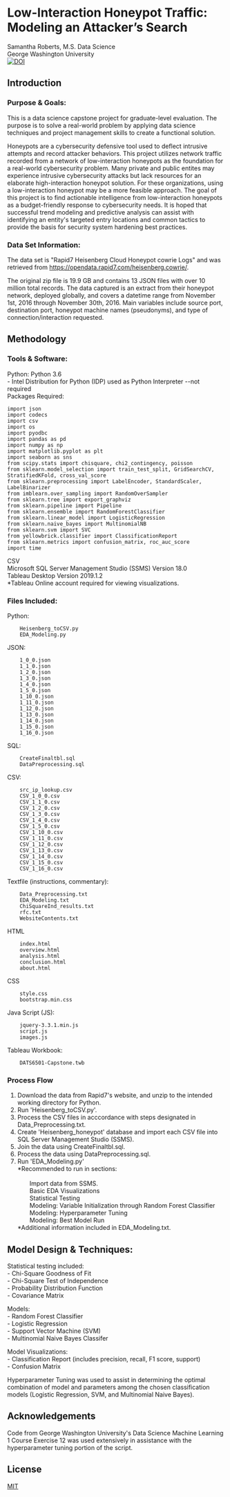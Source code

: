# Low-Interaction Honeypot Traffic: Modeling an Attacker’s Search
Samantha Roberts, M.S. Data Science <br/>
George Washington University <br/>
[![DOI](https://zenodo.org/badge/179867123.svg)](https://zenodo.org/badge/latestdoi/179867123)

## Introduction

### Purpose & Goals:

This is a data science capstone project for graduate-level evaluation.  The purpose is to solve a real-world problem by applying data science techniques and project management skills to create a functional solution. 


Honeypots are a cybersecurity defensive tool used to deflect intrusive attempts and record attacker behaviors. This project utilizes network traffic recorded from a network of low-interaction honeypots as the foundation for a real-world cybersecurity problem.  Many private and public entites may experience intrusive cybersecurity attacks but lack resources for an elaborate high-interaction honeypot solution.  For these organizations, using a low-interaction honeypot may be a more feasible approach.  The goal of this project is to find actionable intelligence from low-interaction honeypots as a budget-friendly response to cybersecurity needs.  It is hoped that successful trend modeling and predictive analysis can assist with identifying an entity's targeted entry locations and common tactics to provide the basis for security system hardening best practices.


### Data Set Information:

The data set is "Rapid7 Heisenberg Cloud Honeypot cowrie Logs" and was retrieved from https://opendata.rapid7.com/heisenberg.cowrie/.

The original zip file is 19.9 GB and contains 13 JSON files with over 10 million total records.  The data captured is an extract from their honeypot network, deployed globally, and covers a datetime range from November 1st, 2016 through November 30th, 2016. Main variables include source port, destination port, honeypot machine names (pseudonyms), and type of connection/interaction requested.

## Methodology

### Tools & Software:

Python:
	Python 3.6 <br/>
		- Intel Distribution for Python (IDP) used as Python Interpreter 	--not required <br/>
	Packages Required:
```
import json
import codecs
import csv
import os
import pyodbc
import pandas as pd
import numpy as np
import matplotlib.pyplot as plt
import seaborn as sns
from scipy.stats import chisquare, chi2_contingency, poisson
from sklearn.model_selection import train_test_split, GridSearchCV, StratifiedKFold, cross_val_score
from sklearn.preprocessing import LabelEncoder, StandardScaler, LabelBinarizer
from imblearn.over_sampling import RandomOverSampler
from sklearn.tree import export_graphviz
from sklearn.pipeline import Pipeline
from sklearn.ensemble import RandomForestClassifier
from sklearn.linear_model import LogisticRegression
from sklearn.naive_bayes import MultinomialNB
from sklearn.svm import SVC
from yellowbrick.classifier import ClassificationReport
from sklearn.metrics import confusion_matrix, roc_auc_score
import time
```
CSV <br/>
Microsoft SQL Server Management Studio (SSMS) Version 18.0 <br/>
Tableau Desktop Version 2019.1.2 <br/>
	*Tableau Online account required for viewing visualizations.


### Files Included:

Python:
```
	Heisenberg_toCSV.py
	EDA_Modeling.py
```
JSON:
```
	1_0_0.json
	1_1_0.json
	1_2_0.json
	1_3_0.json
	1_4_0.json
	1_5_0.json
	1_10_0.json
	1_11_0.json
	1_12_0.json
	1_13_0.json
	1_14_0.json
	1_15_0.json
	1_16_0.json
```
SQL:
```
	CreateFinaltbl.sql
	DataPreprocessing.sql
```
CSV:
```
	src_ip_lookup.csv
	CSV_1_0_0.csv
	CSV_1_1_0.csv
	CSV_1_2_0.csv
	CSV_1_3_0.csv
	CSV_1_4_0.csv
	CSV_1_5_0.csv
	CSV_1_10_0.csv
	CSV_1_11_0.csv
	CSV_1_12_0.csv
	CSV_1_13_0.csv
	CSV_1_14_0.csv
	CSV_1_15_0.csv
	CSV_1_16_0.csv
```
Textfile (instructions, commentary):
```
	Data_Preprocessing.txt
	EDA_Modeling.txt
	ChiSquareInd_results.txt
	rfc.txt
	WebsiteContents.txt
```
HTML
```
	index.html
	overview.html
	analysis.html
	conclusion.html
	about.html
```
CSS
```
	style.css
	bootstrap.min.css
```
Java Script (JS):
```
	jquery-3.3.1.min.js
	script.js
	images.js
```
Tableau Workbook:
```
	DATS6501-Capstone.twb
```


### Process Flow

1) Download the data from Rapid7's website, and unzip to the intended working directory for Python.
2) Run 'Heisenberg_toCSV.py'.
3) Process the CSV files in acccordance with steps designated in Data_Preprocessing.txt.
4) Create 'Heisenberg_honeypot' database and import each CSV file into SQL Server Management Studio (SSMS).
5) Join the data using CreateFinaltbl.sql.
6) Process the data using DataPreprocessing.sql.
7) Run 'EDA_Modeling.py' <br/>
	*Recommended to run in sections: <br/>	
			&ensp;&ensp;&ensp;&ensp;Import data from SSMS. <br/>
			&ensp;&ensp;&ensp;&ensp;Basic EDA Visualizations <br/>
			&ensp;&ensp;&ensp;&ensp;Statistical Testing <br/>
			&ensp;&ensp;&ensp;&ensp;Modeling: Variable Initialization through Random Forest Classifier <br/>
			&ensp;&ensp;&ensp;&ensp;Modeling: Hyperparameter Tuning <br/>
			&ensp;&ensp;&ensp;&ensp;Modeling: Best Model Run <br/>
	*Additional information included in EDA_Modeling.txt.


## Model Design & Techniques:

Statistical testing included: <br/>
		- Chi-Square Goodness of Fit <br/>
		- Chi-Square Test of Independence <br/>
		- Probability Distribution Function <br/>
		- Covariance Matrix <br/>

Models: <br/>
		- Random Forest Classifier <br/>
		- Logistic Regression <br/>
		- Support Vector Machine (SVM) <br/>
		- Multinomial Naive Bayes Classifer <br/>

Model Visualizations: <br/>
		- Classification Report (includes precision, recall, F1 score, support) <br/>
		- Confusion Matrix <br/>
		
Hyperparameter Tuning was used to assist in determining the optimal combination of model and parameters among the chosen classification models (Logistic Regression, SVM, and Multinomial Naive Bayes).


## Acknowledgements

Code from George Washington University's Data Science Machine Learning 1 Course Exercise 12 was used extensively in assistance with the hyperparameter tuning portion of the script.

## License 
[MIT](https://choosealicense.com/licenses/mit/)
